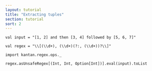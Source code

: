 ```yaml
---
layout: tutorial
title: "Extracting tuples"
section: tutorial
sort: 2
---
```


```tut
val input = "[1, 2] and then [3, 4] followed by [5, 6, 7]"
```

```tut:silent
val regex = "\\[(\\d+), (\\d+)(?:, (\\d+))?\\]"
```

```tut:silent
import kantan.regex.ops._
```

```tut
regex.asUnsafeRegex[(Int, Int, Option[Int])].eval(input).toList
```
